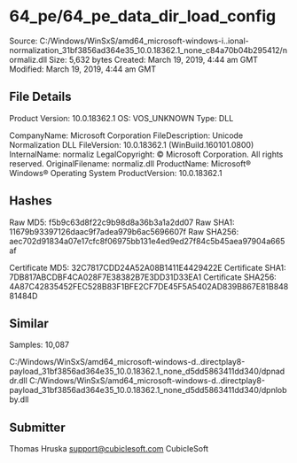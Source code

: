64_pe/64_pe_data_dir_load_config
================================

Source:  C:/Windows/WinSxS/amd64_microsoft-windows-i..ional-normalization_31bf3856ad364e35_10.0.18362.1_none_c84a70b04b295412/normaliz.dll
Size:  5,632 bytes
Created:  March 19, 2019, 4:44 am GMT
Modified:  March 19, 2019, 4:44 am GMT

File Details
------------

Product Version:  10.0.18362.1
OS:  VOS_UNKNOWN
Type:  DLL

CompanyName:  Microsoft Corporation
FileDescription:  Unicode Normalization DLL
FileVersion:  10.0.18362.1 (WinBuild.160101.0800)
InternalName:  normaliz
LegalCopyright:  © Microsoft Corporation. All rights reserved.
OriginalFilename:  normaliz.dll
ProductName:  Microsoft® Windows® Operating System
ProductVersion:  10.0.18362.1

Hashes
------

Raw MD5:  f5b9c63d8f22c9b98d8a36b3a1a2dd07
Raw SHA1:  11679b93397126daac9f7adea979b6ac5696607f
Raw SHA256:  aec702d91834a07e17cfc8f06975bb131e4ed9ed27f84c5b45aea97904a665af

Certificate MD5:  32C7817CDD24A52A08B1411E4429422E
Certificate SHA1:  7DB817ABCDBF4CA028F7E38382B7E3DD31D33EA1
Certificate SHA256:  4A87C42835452FEC528B83F1BFE2CF7DE45F5A5402AD839B867E81B84881484D

Similar
-------

Samples:  10,087

C:/Windows/WinSxS/amd64_microsoft-windows-d..directplay8-payload_31bf3856ad364e35_10.0.18362.1_none_d5dd5863411dd340/dpnaddr.dll
C:/Windows/WinSxS/amd64_microsoft-windows-d..directplay8-payload_31bf3856ad364e35_10.0.18362.1_none_d5dd5863411dd340/dpnlobby.dll

Submitter
---------

Thomas Hruska
support@cubiclesoft.com
CubicleSoft
